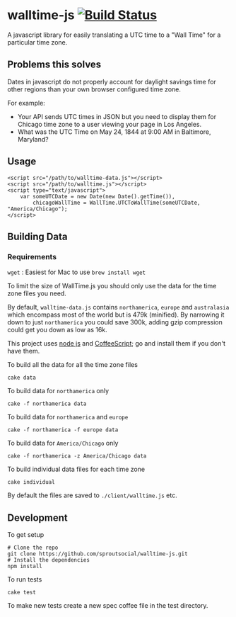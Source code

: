 walltime-js [![Build Status](https://secure.travis-ci.org/sproutsocial/walltime-js.png)](http://travis-ci.org/sproutsocial/walltime-js)
===========

A javascript library for easily translating a UTC time to a "Wall Time" for a particular time zone.

## Problems this solves

Dates in javascript do not properly account for daylight savings time for other regions than your own browser configured time zone.

For example:

- Your API sends UTC times in JSON but you need to display them for Chicago time zone to a user viewing your page in Los Angeles.
- What was the UTC Time on May 24, 1844 at 9:00 AM in Baltimore, Maryland?

## Usage

    <script src="/path/to/walltime-data.js"></script>
    <script src="/path/to/walltime.js"></script>
    <script type="text/javascript">
        var someUTCDate = new Date(new Date().getTime()),
            chicagoWallTime = WallTime.UTCToWallTime(someUTCDate, "America/Chicago");
    </script>

## Building Data

### Requirements
`wget` : Easiest for Mac to use `brew install wget`

To limit the size of WallTime.js you should only use the data for the time zone files you need.  

By default, `walltime-data.js` contains `northamerica`, `europe` and `australasia` which encompass most of the world but is 479k (minified).  By narrowing it down to just `northamerica` you could save 300k, adding gzip compression could get you down as low as 16k.

This project uses [node js](http://nodejs.org) and [CoffeeScript](http://coffeescript.org); go and install them if you don't have them.

To build all the data for all the time zone files

    cake data

To build data for `northamerica` only

    cake -f northamerica data

To build data for `northamerica` and `europe`

    cake -f northamerica -f europe data

To build data for `America/Chicago` only

    cake -f northamerica -z America/Chicago data

To build individual data files for each time zone

    cake individual

By default the files are saved to `./client/walltime.js` etc.

## Development

To get setup

    # Clone the repo
    git clone https://github.com/sproutsocial/walltime-js.git
    # Install the dependencies
    npm install

To run tests

    cake test

To make new tests create a new spec coffee file in the test directory.
